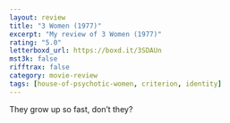 ```yaml
---
layout: review
title: "3 Women (1977)"
excerpt: "My review of 3 Women (1977)"
rating: "5.0"
letterboxd_url: https://boxd.it/3SDAUn
mst3k: false
rifftrax: false
category: movie-review
tags: [house-of-psychotic-women, criterion, identity]
---
```


They grow up so fast, don’t they?
